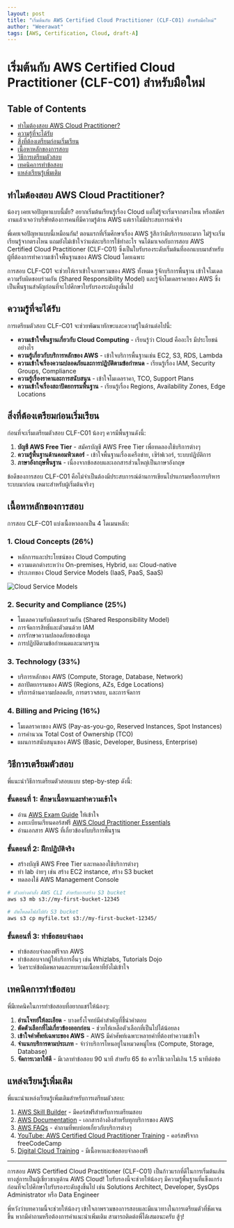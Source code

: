 ```yaml
---
layout: post
title: "เริ่มต้นกับ AWS Certified Cloud Practitioner (CLF-C01) สำหรับมือใหม่"
author: "Weerawat"
tags: [AWS, Certification, Cloud, draft-A]
---
```


# เริ่มต้นกับ AWS Certified Cloud Practitioner (CLF-C01) สำหรับมือใหม่

## Table of Contents
- [ทำไมต้องสอบ AWS Cloud Practitioner?](#ทำไมต้องสอบ-aws-cloud-practitioner)
- [ความรู้ที่จะได้รับ](#ความรู้ที่จะได้รับ)
- [สิ่งที่ต้องเตรียมก่อนเริ่มเรียน](#สิ่งที่ต้องเตรียมก่อนเริ่มเรียน)
- [เนื้อหาหลักของการสอบ](#เนื้อหาหลักของการสอบ)
- [วิธีการเตรียมตัวสอบ](#วิธีการเตรียมตัวสอบ)
- [เทคนิคการทำข้อสอบ](#เทคนิคการทำข้อสอบ)
- [แหล่งเรียนรู้เพิ่มเติม](#แหล่งเรียนรู้เพิ่มเติม)

## ทำไมต้องสอบ AWS Cloud Practitioner?

น้องๆ เคยเจอปัญหาแบบนี้มั้ย? อยากเริ่มต้นเรียนรู้เรื่อง Cloud แต่ไม่รู้จะเริ่มจากตรงไหน หรือสมัครงานแล้วเจอว่าบริษัทต้องการคนที่มีความรู้ด้าน AWS แต่เราไม่มีประสบการณ์จริง

พี่เคยเจอปัญหาแบบนี้เหมือนกัน! ตอนแรกที่เริ่มศึกษาเรื่อง AWS รู้สึกว่ามีบริการเยอะมาก ไม่รู้จะเริ่มเรียนรู้จากตรงไหน แถมยังไม่เข้าใจว่าแต่ละบริการใช้ทำอะไร จนได้มาเจอกับการสอบ AWS Certified Cloud Practitioner (CLF-C01) ซึ่งเป็นใบรับรองระดับเริ่มต้นที่ออกแบบมาสำหรับผู้ที่ต้องการทำความเข้าใจพื้นฐานของ AWS Cloud โดยเฉพาะ

การสอบ CLF-C01 จะช่วยให้เราเข้าใจภาพรวมของ AWS ทั้งหมด รู้จักบริการพื้นฐาน เข้าใจโมเดลความรับผิดชอบร่วมกัน (Shared Responsibility Model) และรู้จักโมเดลราคาของ AWS ซึ่งเป็นพื้นฐานสำคัญก่อนที่จะไปศึกษาใบรับรองระดับสูงขึ้นไป

## ความรู้ที่จะได้รับ

การเตรียมตัวสอบ CLF-C01 จะช่วยพัฒนาทักษะและความรู้ในด้านต่อไปนี้:

- **ความเข้าใจพื้นฐานเกี่ยวกับ Cloud Computing** - เรียนรู้ว่า Cloud คืออะไร มีประโยชน์อย่างไร
- **ความรู้เกี่ยวกับบริการหลักของ AWS** - เข้าใจบริการพื้นฐานเช่น EC2, S3, RDS, Lambda
- **ความเข้าใจเรื่องความปลอดภัยและการปฏิบัติตามข้อกำหนด** - เรียนรู้เรื่อง IAM, Security Groups, Compliance
- **ความรู้เรื่องราคาและการสนับสนุน** - เข้าใจโมเดลราคา, TCO, Support Plans
- **ความเข้าใจเรื่องสถาปัตยกรรมพื้นฐาน** - เรียนรู้เรื่อง Regions, Availability Zones, Edge Locations

## สิ่งที่ต้องเตรียมก่อนเริ่มเรียน

ก่อนที่จะเริ่มเตรียมตัวสอบ CLF-C01 น้องๆ ควรมีพื้นฐานดังนี้:

1. **บัญชี AWS Free Tier** - สมัครบัญชี AWS Free Tier เพื่อทดลองใช้บริการต่างๆ
2. **ความรู้พื้นฐานด้านคอมพิวเตอร์** - เข้าใจพื้นฐานเรื่องเครือข่าย, เซิร์ฟเวอร์, ระบบปฏิบัติการ
3. **ภาษาอังกฤษพื้นฐาน** - เนื่องจากข้อสอบและเอกสารส่วนใหญ่เป็นภาษาอังกฤษ

ข้อดีของการสอบ CLF-C01 คือไม่จำเป็นต้องมีประสบการณ์ด้านการเขียนโปรแกรมหรือการบริหารระบบมาก่อน เหมาะสำหรับผู้เริ่มต้นจริงๆ

## เนื้อหาหลักของการสอบ

การสอบ CLF-C01 แบ่งเนื้อหาออกเป็น 4 โดเมนหลัก:

### 1. Cloud Concepts (26%)
- หลักการและประโยชน์ของ Cloud Computing
- ความแตกต่างระหว่าง On-premises, Hybrid, และ Cloud-native
- ประเภทของ Cloud Service Models (IaaS, PaaS, SaaS)

![Cloud Service Models](/assets/images/cloud-service-models.png)

### 2. Security and Compliance (25%)
- โมเดลความรับผิดชอบร่วมกัน (Shared Responsibility Model)
- การจัดการสิทธิ์และตัวตนด้วย IAM
- การรักษาความปลอดภัยของข้อมูล
- การปฏิบัติตามข้อกำหนดและมาตรฐาน

### 3. Technology (33%)
- บริการหลักของ AWS (Compute, Storage, Database, Network)
- สถาปัตยกรรมของ AWS (Regions, AZs, Edge Locations)
- บริการด้านความปลอดภัย, การตรวจสอบ, และการจัดการ

### 4. Billing and Pricing (16%)
- โมเดลราคาของ AWS (Pay-as-you-go, Reserved Instances, Spot Instances)
- การคำนวณ Total Cost of Ownership (TCO)
- แผนการสนับสนุนของ AWS (Basic, Developer, Business, Enterprise)

## วิธีการเตรียมตัวสอบ

พี่แนะนำวิธีการเตรียมตัวสอบแบบ step-by-step ดังนี้:

### ขั้นตอนที่ 1: ศึกษาเนื้อหาและทำความเข้าใจ
- อ่าน [AWS Exam Guide](https://d1.awsstatic.com/training-and-certification/docs-cloud-practitioner/AWS-Certified-Cloud-Practitioner_Exam-Guide.pdf) ให้เข้าใจ
- ลงทะเบียนเรียนคอร์สฟรี [AWS Cloud Practitioner Essentials](https://aws.amazon.com/training/course-descriptions/cloud-practitioner-essentials/)
- อ่านเอกสาร AWS ที่เกี่ยวข้องกับบริการพื้นฐาน

### ขั้นตอนที่ 2: ฝึกปฏิบัติจริง
- สร้างบัญชี AWS Free Tier และทดลองใช้บริการต่างๆ
- ทำ lab ง่ายๆ เช่น สร้าง EC2 instance, สร้าง S3 bucket
- ทดลองใช้ AWS Management Console

```bash
# ตัวอย่างคำสั่ง AWS CLI สำหรับการสร้าง S3 bucket
aws s3 mb s3://my-first-bucket-12345

# อัพโหลดไฟล์ไปยัง S3 bucket
aws s3 cp myfile.txt s3://my-first-bucket-12345/
```

### ขั้นตอนที่ 3: ทำข้อสอบจำลอง
- ทำข้อสอบจำลองฟรีจาก AWS
- ทำข้อสอบจากผู้ให้บริการอื่นๆ เช่น Whizlabs, Tutorials Dojo
- วิเคราะห์ข้อผิดพลาดและทบทวนเนื้อหาที่ยังไม่เข้าใจ

## เทคนิคการทำข้อสอบ

พี่มีเทคนิคในการทำข้อสอบที่อยากแชร์ให้น้องๆ:

1. **อ่านโจทย์ให้ละเอียด** - บางครั้งโจทย์มีคำสำคัญที่ชี้นำคำตอบ
2. **ตัดตัวเลือกที่ไม่เกี่ยวข้องออกก่อน** - ช่วยให้เหลือตัวเลือกที่เป็นไปได้น้อยลง
3. **เข้าใจคำศัพท์เฉพาะของ AWS** - AWS มีคำศัพท์เฉพาะหลายคำที่ต้องทำความเข้าใจ
4. **จำแนกบริการตามประเภท** - จำว่าบริการไหนอยู่ในหมวดหมู่ไหน (Compute, Storage, Database)
5. **จัดการเวลาให้ดี** - มีเวลาทำข้อสอบ 90 นาที สำหรับ 65 ข้อ ควรใช้เวลาไม่เกิน 1.5 นาทีต่อข้อ

## แหล่งเรียนรู้เพิ่มเติม

พี่แนะนำแหล่งเรียนรู้เพิ่มเติมสำหรับการเตรียมตัวสอบ:

1. [AWS Skill Builder](https://explore.skillbuilder.aws/) - มีคอร์สฟรีสำหรับการเตรียมสอบ
2. [AWS Documentation](https://docs.aws.amazon.com/) - เอกสารอ้างอิงสำหรับทุกบริการของ AWS
3. [AWS FAQs](https://aws.amazon.com/faqs/) - คำถามที่พบบ่อยเกี่ยวกับบริการต่างๆ
4. [YouTube: AWS Certified Cloud Practitioner Training](https://www.youtube.com/watch?v=3hLmDS179YE) - คอร์สฟรีจาก freeCodeCamp
5. [Digital Cloud Training](https://digitalcloud.training/aws-cloud-practitioner/) - มีเนื้อหาและข้อสอบจำลองฟรี

---

การสอบ AWS Certified Cloud Practitioner (CLF-C01) เป็นก้าวแรกที่ดีในการเริ่มต้นเส้นทางสู่การเป็นผู้เชี่ยวชาญด้าน AWS Cloud! ใบรับรองนี้จะช่วยให้น้องๆ มีความรู้พื้นฐานที่แข็งแกร่งก่อนที่จะไปศึกษาใบรับรองระดับสูงขึ้นไป เช่น Solutions Architect, Developer, SysOps Administrator หรือ Data Engineer

พี่หวังว่าบทความนี้จะช่วยให้น้องๆ เข้าใจภาพรวมของการสอบและมีแนวทางในการเตรียมตัวที่ชัดเจนขึ้น หากมีคำถามหรือต้องการคำแนะนำเพิ่มเติม สามารถติดต่อพี่ได้เสมอนะครับ สู้ๆ!
